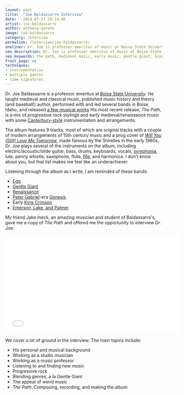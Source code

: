 ```yaml
---
layout: post
title:  "Joe Baldassarre Interview"
date:   2014-07-27 19:14:46
artist: joe-baldassarre
author: anthony-garone
image: joe-baldassarre
category: interview
permalink: /interview/joe-baldassarre/
oneliner: Dr. Joe is professor emeritus of music at Boise State University. He's also a prog rocker.
seo_description: Dr. Joe is professor emeritus of music at Boise State University. He's also a prog rocker.
seo_keywords: the path, medieval music, early music, gentle giant, king crimson, luter, young jane
front_page: no
techniques:
- instrumentation
- multiple genres
- time signatures
---
```

Dr. Joe Baldassarre is a professor emeritus at [Boise State University](http://boisestate.edu). He taught medieval and classical music, published music history and theory (and baseball!) author, performed with and led several bands in Boise, Idaho, and released [a few musical works](http://www.cdbaby.com/Artist/JosephBaldassarre) His most recent release, *The Path*, is a mix of progressive rock stylings and early medieval/renaissance music with some [Canterbury-style](http://en.wikipedia.org/wiki/Canterbury_scene) instrumentation and arrangements.

The album features 9 tracks, most of which are original tracks with a couple of modern arrangements of 15th century music and a prog cover of *[Will You (Still) Love Me Tomorrow](http://en.wikipedia.org/wiki/Will_You_Love_Me_Tomorrow)*, made famous by the Shirelles in the early 1960s. Dr. Joe plays several of the instruments on the album, including electric/acoustic/slide guitar, bass, drums, keyboards, vocals, [symphonia](http://en.wikipedia.org/wiki/Symphonia), lute, penny whistle, saxophone, flute, [fife](http://en.wikipedia.org/wiki/Fife_(instrument)), and harmonica. I don't know about you, but that list makes me feel like an underachiever.

Listening through the album as I write, I am reminded of these bands:

- [Egg](http://en.wikipedia.org/wiki/Egg_(band))
- [Gentle Giant](/discover/gentle-giant)
- [Renaissance](http://en.wikipedia.org/wiki/Renaissance_(band))
- [Peter Gabriel](http://en.wikipedia.org/wiki/Peter_Gabriel)-era [Genesis](http://en.wikipedia.org/wiki/Genesis_(band))
- Early [King Crimson](/discover/king-crimson)
- [Emerson, Lake, and Palmer](http://en.wikipedia.org/wiki/Emerson,_Lake_%26_Palmer)

My friend Jake Ineck, an amazing musician and student of Baldassarre's, gave me a copy of *The Path* and offered me the opportunity to interview Dr. Joe.

<div class="video-wrapper">
<iframe width="560" height="315" src="//www.youtube.com/embed/X4cjXAs3RxA" frameborder="0" allowfullscreen=""></iframe>
</div>

We cover a lot of ground in the interview. The main topics include:

- His personal and musical background
- Working as a studio musician
- Working as a music professor
- Listening to and finding new music
- Progressive rock
- Blending genres, a la Gentle Giant
- The appeal of weird music
- *The Path*: Composing, recording, and making the album
